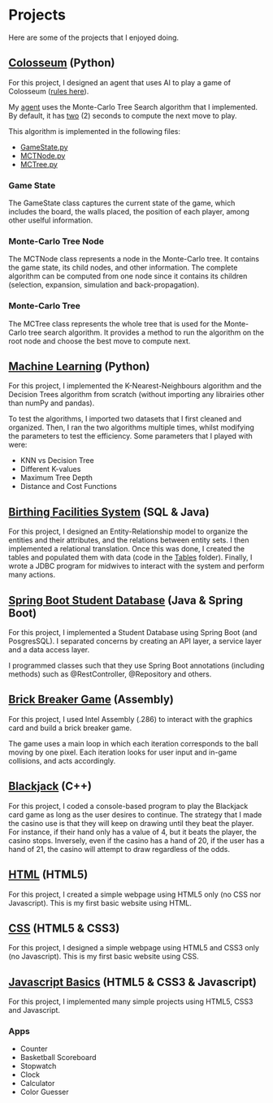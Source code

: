 # Projects

Here are some of the projects that I enjoyed doing.

## [Colosseum](https://github.com/z1chh/AI-Agent) (Python)
For this project, I designed an agent that uses AI to play a game of Colosseum ([rules here](https://github.com/z1chh/z1chh/tree/main/Projects/Colosseum%20-%20AI%20Agent#game-rules)).

My [agent](https://github.com/z1chh/AI-Agent/blob/main/agents/ai_agent.py) uses the Monte-Carlo Tree Search algorithm that I implemented. By default, it has [two](https://github.com/z1chh/AI-Agent/blob/main/agents/ai_agent.py#L49) (2) seconds to compute the next move to play.

This algorithm is implemented in the following files:
* [GameState.py](https://github.com/z1chh/AI-Agent/blob/main/agents/monte_carlo/GameState.py)
* [MCTNode.py](https://github.com/z1chh/AI-Agent/blob/main/agents/monte_carlo/MCTNode.py)
* [MCTree.py](https://github.com/z1chh/AI-Agent/blob/main/agents/monte_carlo/MCTree.py)

### Game State
The GameState class captures the current state of the game, which includes the board, the walls placed, the position of each player, among other uselful information.

### Monte-Carlo Tree Node
The MCTNode class represents a node in the Monte-Carlo tree. It contains the game state, its child nodes, and other information. The complete algorithm can be computed from one node since it contains its children (selection, expansion, simulation and back-propagation).

### Monte-Carlo Tree
The MCTree class represents the whole tree that is used for the Monte-Carlo tree search algorithm. It provides a method to run the algorithm on the root node and choose the best move to compute next.



## [Machine Learning](https://github.com/z1chh/Hepatitis-and-Messidor-Machine-Learning) (Python)
For this project, I implemented the K-Nearest-Neighbours algorithm and the Decision Trees algorithm from scratch (without importing any librairies other than numPy and pandas).

To test the algorithms, I imported two datasets that I first cleaned and organized. Then, I ran the two algorithms multiple times, whilst modifying the parameters to test the efficiency. Some parameters that I played with were:
* KNN vs Decision Tree
* Different K-values
* Maximum Tree Depth
* Distance and Cost Functions



## [Birthing Facilities System](https://github.com/z1chh/Birthing-Facilities-System) (SQL & Java)
For this project, I designed an Entity-Relationship model to organize the entities and their attributes, and the relations between entity sets. I then implemented a relational translation. Once this was done, I created the tables and populated them with data (code in the [Tables](https://github.com/z1chh/Birthing-Facilities-System/tree/main/Tables) folder). Finally, I wrote a JDBC program for midwives to interact with the system and perform many actions.



## [Spring Boot Student Database](https://github.com/z1chh/Spring-Boot-Student-Database) (Java & Spring Boot)
For this project, I implemented a Student Database using Spring Boot (and PosgresSQL). I separated concerns by creating an API layer, a service layer and a data access layer.

I programmed classes such that they use Spring Boot annotations (including methods) such as @RestController, @Repository and others.



## [Brick Breaker Game](https://github.com/z1chh/Brick-Breaker-Game) (Assembly)
For this project, I used Intel Assembly (.286) to interact with the graphics card and build a brick breaker game.

The game uses a main loop in which each iteration corresponds to the ball moving by one pixel. Each iteration looks for user input and in-game collisions, and acts accordingly.

## [Blackjack](https://github.com/z1chh/z1chh/tree/main/Projects/BlackJack) (C++)
For this project, I coded a console-based program to play the Blackjack card game as long as the user desires to continue. The strategy that I made the casino use is that they will keep on drawing until they beat the player. For instance, if their hand only has a value of 4, but it beats the player, the casino stops. Inversely, even if the casino has a hand of 20, if the user has a hand of 21, the casino will attempt to draw regardless of the odds.



## [HTML](https://github.com/z1chh/z1chh/tree/main/Projects/HTML) (HTML5)
For this project, I created a simple webpage using HTML5 only (no CSS nor Javascript). This is my first basic website using HTML.



## [CSS](https://github.com/z1chh/z1chh/tree/main/Projects/CSS) (HTML5 & CSS3)
For this project, I designed a simple webpage using HTML5 and CSS3 only (no Javascript). This is my first basic website using CSS.



## [Javascript Basics](https://github.com/z1chh/z1chh/tree/main/Projects/Javascript%20Basics) (HTML5 & CSS3 & Javascript)
For this project, I implemented many simple projects using HTML5, CSS3 and Javascript.

### Apps
* Counter
* Basketball Scoreboard
* Stopwatch
* Clock
* Calculator
* Color Guesser
